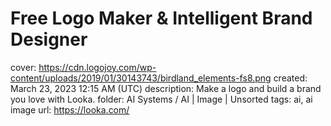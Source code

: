 # Free Logo Maker & Intelligent Brand Designer

cover: https://cdn.logojoy.com/wp-content/uploads/2019/01/30143743/birdland_elements-fs8.png
created: March 23, 2023 12:15 AM (UTC)
description: Make a logo and build a brand you love with Looka.
folder: AI Systems / AI | Image | Unsorted
tags: ai, ai image
url: https://looka.com/